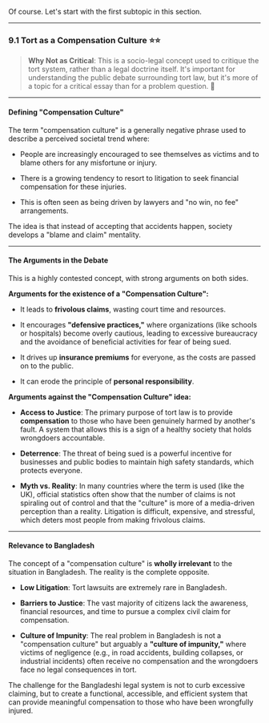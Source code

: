 Of course. Let's start with the first subtopic in this section.

---

### 9.1 Tort as a Compensation Culture ⭐⭐

> **Why Not as Critical**: This is a socio-legal concept used to critique the tort system, rather than a legal doctrine itself. It's important for understanding the public debate surrounding tort law, but it's more of a topic for a critical essay than for a problem question. 💬

---

#### Defining "Compensation Culture"

The term "compensation culture" is a generally negative phrase used to describe a perceived societal trend where:

- People are increasingly encouraged to see themselves as victims and to blame others for any misfortune or injury.
    
- There is a growing tendency to resort to litigation to seek financial compensation for these injuries.
    
- This is often seen as being driven by lawyers and "no win, no fee" arrangements.
    

The idea is that instead of accepting that accidents happen, society develops a "blame and claim" mentality.

---

#### The Arguments in the Debate

This is a highly contested concept, with strong arguments on both sides.

**Arguments for the existence of a "Compensation Culture":**

- It leads to **frivolous claims**, wasting court time and resources.
    
- It encourages **"defensive practices,"** where organizations (like schools or hospitals) become overly cautious, leading to excessive bureaucracy and the avoidance of beneficial activities for fear of being sued.
    
- It drives up **insurance premiums** for everyone, as the costs are passed on to the public.
    
- It can erode the principle of **personal responsibility**.
    

**Arguments against the "Compensation Culture" idea:**

- **Access to Justice**: The primary purpose of tort law is to provide **compensation** to those who have been genuinely harmed by another's fault. A system that allows this is a sign of a healthy society that holds wrongdoers accountable.
    
- **Deterrence**: The threat of being sued is a powerful incentive for businesses and public bodies to maintain high safety standards, which protects everyone.
    
- **Myth vs. Reality**: In many countries where the term is used (like the UK), official statistics often show that the number of claims is not spiraling out of control and that the "culture" is more of a media-driven perception than a reality. Litigation is difficult, expensive, and stressful, which deters most people from making frivolous claims.
    

---

#### Relevance to Bangladesh

The concept of a "compensation culture" is **wholly irrelevant** to the situation in Bangladesh. The reality is the complete opposite.

- **Low Litigation**: Tort lawsuits are extremely rare in Bangladesh.
    
- **Barriers to Justice**: The vast majority of citizens lack the awareness, financial resources, and time to pursue a complex civil claim for compensation.
    
- **Culture of Impunity**: The real problem in Bangladesh is not a "compensation culture" but arguably a **"culture of impunity,"** where victims of negligence (e.g., in road accidents, building collapses, or industrial incidents) often receive no compensation and the wrongdoers face no legal consequences in tort.
    

The challenge for the Bangladeshi legal system is not to curb excessive claiming, but to create a functional, accessible, and efficient system that can provide meaningful compensation to those who have been wrongfully injured.
